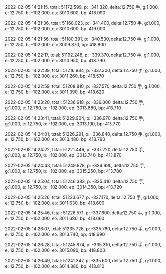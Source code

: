 2022-02-05 14:21:15, total: 51172.599, p: -341.320, delta:12.750 手, g:1.000, e: 12.750, b: -102.000, ep: 3010.600, bp: 418.990

2022-02-05 14:21:36, total: 51168.023, p: -341.400, delta:12.750 手, g:1.000, e: 12.750, b: -102.000, ep: 3010.600, bp: 419.000

2022-02-05 14:21:56, total: 51180.391, p: -340.530, delta:12.750 手, g:1.000, e: 12.750, b: -102.000, ep: 3009.870, bp: 418.800

2022-02-05 14:22:17, total: 51192.248, p: -339.370, delta:12.750 手, g:1.000, e: 12.750, b: -102.000, ep: 3010.950, bp: 418.790

2022-02-05 14:22:39, total: 51216.984, p: -337.300, delta:12.750 手, g:1.000, e: 12.750, b: -102.000, ep: 3011.260, bp: 418.570

2022-02-05 14:22:59, total: 51208.810, p: -337.570, delta:12.750 手, g:1.000, e: 12.750, b: -102.000, ep: 3011.390, bp: 418.620

2022-02-05 14:23:20, total: 51236.618, p: -336.000, delta:12.750 手, g:1.000, e: 12.750, b: -102.000, ep: 3013.680, bp: 418.710

2022-02-05 14:23:41, total: 51229.904, p: -336.970, delta:12.750 手, g:1.000, e: 12.750, b: -102.000, ep: 3013.190, bp: 418.770

2022-02-05 14:24:01, total: 51226.291, p: -336.840, delta:12.750 手, g:1.000, e: 12.750, b: -102.000, ep: 3013.480, bp: 418.790

2022-02-05 14:24:22, total: 51221.446, p: -337.220, delta:12.750 手, g:1.000, e: 12.750, b: -102.000, ep: 3013.740, bp: 418.870

2022-02-05 14:24:43, total: 51249.878, p: -334.990, delta:12.750 手, g:1.000, e: 12.750, b: -102.000, ep: 3015.250, bp: 418.780

2022-02-05 14:25:04, total: 51246.383, p: -335.410, delta:12.750 手, g:1.000, e: 12.750, b: -102.000, ep: 3014.350, bp: 418.720

2022-02-05 14:25:26, total: 51233.677, p: -337.170, delta:12.750 手, g:1.000, e: 12.750, b: -102.000, ep: 3011.630, bp: 418.600

2022-02-05 14:25:46, total: 51226.571, p: -337.600, delta:12.750 手, g:1.000, e: 12.750, b: -102.000, ep: 3011.680, bp: 418.660

2022-02-05 14:26:07, total: 51235.726, p: -335.780, delta:12.750 手, g:1.000, e: 12.750, b: -102.000, ep: 3013.740, bp: 418.690

2022-02-05 14:26:28, total: 51245.874, p: -335.310, delta:12.750 手, g:1.000, e: 12.750, b: -102.000, ep: 3015.090, bp: 418.800

2022-02-05 14:26:49, total: 51241.347, p: -335.600, delta:12.750 手, g:1.000, e: 12.750, b: -102.000, ep: 3014.880, bp: 418.810